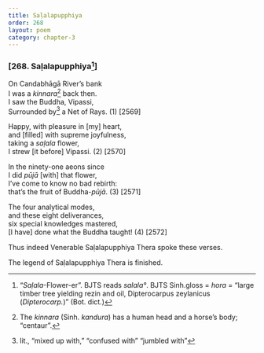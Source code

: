 ```yaml
---
title: Saḷalapupphiya
order: 268
layout: poem
category: chapter-3
---
```


### \[268. Saḷalapupphiya[^1]\]

On Candabhāgā River’s bank  
I was a *kinnara*[^2] back then.  
I saw the Buddha, Vipassi,  
Surrounded by[^3] a Net of Rays. (1) \[2569\]

Happy, with pleasure in \[my\] heart,  
and \[filled\] with supreme joyfulness,  
taking a *saḷala* flower,  
I strew \[it before\] Vipassi. (2) \[2570\]

In the ninety-one aeons since  
I did *pūjā* \[with\] that flower,  
I’ve come to know no bad rebirth:  
that’s the fruit of Buddha-*pūjā*. (3) \[2571\]

The four analytical modes,  
and these eight deliverances,  
six special knowledges mastered,  
\[I have\] done what the Buddha taught! (4) \[2572\]

Thus indeed Venerable Saḷalapupphiya Thera spoke these verses.

The legend of Saḷalapupphiya Thera is finished.

[^1]: “*Saḷala*-Flower-er”. BJTS reads *salala°*. BJTS Sinh.gloss = *hora* = “large timber tree yielding rezin and oil, Dipterocarpus zeylanicus (*Dipterocarp.*)” (Bot. dict.)

[^2]: The *kinnara* (Sinh. *kandura*) has a human head and a horse’s body; “centaur”.

[^3]: lit., “mixed up with,” “confused with” “jumbled with”
